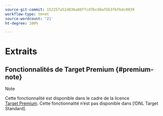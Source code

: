 ```yaml
---
source-git-commit: 152257a52d836a88ffcd76cd9af5b3fbfbdc0839
workflow-type: tm+mt
source-wordcount: '21'
ht-degree: 100%

---
```

# Extraits

## Fonctionnalités de Target Premium {#premium-note}

>[!NOTE]
>
>Cette fonctionnalité est disponible dans le cadre de la licence [Target Premium](/help/main/c-intro/intro.md#premium). Cette fonctionnalité n’est pas disponible dans [!DNL Target Standard].


